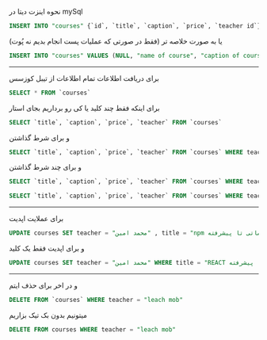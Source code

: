 نحوه اینزت دیتا در mySql

```sql
INSERT INTO "courses" {`id`, `title`, `caption`, `price`, `teacher id`} VALUES (NULL, "name of course", "caption of course", 50000, "name of teacher")
```

یا به صورت خلاصه تر (فقط در صورتی که عملیات پست انجام بدیم نه پُوت)

```sql
INSERT INTO "courses" VALUES (NULL, "name of course", "caption of course", 50000, "name of teacher")
```

-------------

برای دریافت اطلاعات تمام اطلاعات از تیبل کوزسس

```sql
SELECT * FROM `courses`
```

برای اینکه فقط چند کلید یا کی رو برداریم بجای استار  

```sql
SELECT `title`, `caption`, `price`, `teacher` FROM `courses`
```

و برای شرط گذاشتن 

```sql
SELECT `title`, `caption`, `price`, `teacher` FROM `courses` WHERE teacher = "name teacher"
```

و برای چند شرط گذاشتن 

```sql
SELECT `title`, `caption`, `price`, `teacher` FROM `courses` WHERE teacher = "name teacher" AND  price > 200000
```
```sql
SELECT `title`, `caption`, `price`, `teacher` FROM `courses` WHERE teacher = "name teacher" OR  price > 200000
```

---


برای عملایت اپدیت

```sql
UPDATE courses SET teacher = "محمد امین" , title = "npm مقدماتی تا پیشرفته" WHERE title = "npm برای فرانت اند کار ها"
```
و برای اپدیت فقط یک کلید

```sql
UPDATE courses SET teacher = "محمد امین" WHERE title = "REACT مقدماتی تا پیشرفته"
```

----

و در اخر برای حذف ایتم

```sql
DELETE FROM `courses` WHERE teacher = "leach mob"
```
میتونیم بدون بک تیک بزاریم

```sql
DELETE FROM courses WHERE teacher = "leach mob"
```